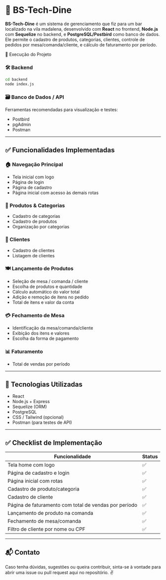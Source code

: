 
# 🧾 BS-Tech-Dine

**BS-Tech-Dine** é um sistema de gerenciamento que fiz para um bar localizado na vila madalena, desenvolvido com **React** no frontend, **Node.js** com **Sequelize** no backend, e **PostgreSQL/Postbird** como banco de dados. Ele permite o cadastro de produtos, categorias, clientes, controle de pedidos por mesa/comanda/cliente, e cálculo de faturamento por período.

🚀 Execução do Projeto

### 🛠 Backend

```bash
cd backend
node index.js
```

### 🗃 Banco de Dados / API

Ferramentas recomendadas para visualização e testes:

- Postbird
- pgAdmin
- Postman

---

## ✅ Funcionalidades Implementadas

### 🏠 Navegação Principal
- Tela inicial com logo
- Página de login
- Página de cadastro
- Página inicial com acesso às demais rotas

### 🛒 Produtos & Categorias
- Cadastro de categorias
- Cadastro de produtos
- Organização por categorias

### 👥 Clientes
- Cadastro de clientes
- Listagem de clientes


### 🍽️ Lançamento de Produtos
- Seleção de mesa / comanda / cliente
- Escolha de produtos e quantidade
- Cálculo automático do valor total
- Adição e remoção de itens no pedido
- Total de itens e valor da conta

### 💳 Fechamento de Mesa
- Identificação da mesa/comanda/cliente
- Exibição dos itens e valores
- Escolha da forma de pagamento

### 📊 Faturamento
- Total de vendas por período

---

## 🧰 Tecnologias Utilizadas
- React
- Node.js + Express
- Sequelize (ORM)
- PostgreSQL
- CSS / Tailwind (opcional)
- Postman (para testes de API)

---

## ✅ Checklist de Implementação

| Funcionalidade                                       | Status |
|------------------------------------------------------|--------|
| Tela home com logo                                   | ✅     |
| Página de cadastro e login                           | ✅     |
| Página inicial com rotas                             | ✅     |
| Cadastro de produto/categoria                        | ✅     |
| Cadastro de cliente                                  | ✅     |
| Página de faturamento com total de vendas por período| ✅     |
| Lançamento de produto na comanda                     | ✅     |
| Fechamento de mesa/comanda                           | ✅     |
| Filtro de cliente por nome ou CPF                    | ✅     |

---

## 📬 Contato

Caso tenha dúvidas, sugestões ou queira contribuir, sinta-se à vontade para abrir uma issue ou pull request aqui no repositório. ✌️
